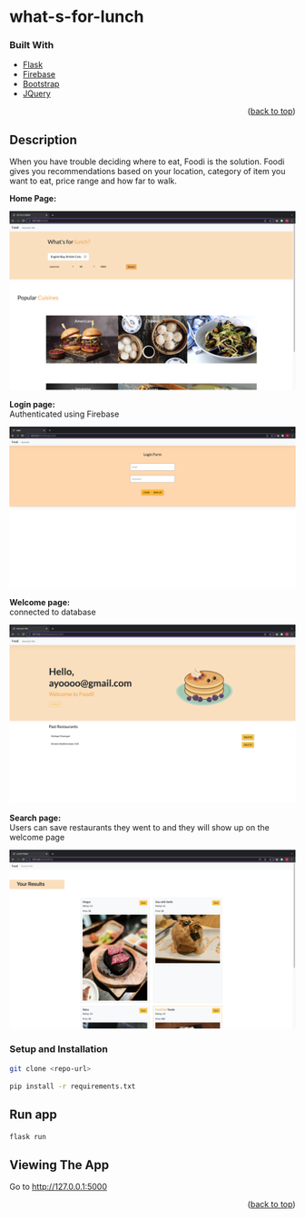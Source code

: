 # what-s-for-lunch
### Built With

* [Flask](https://flask.palletsprojects.com/en/2.0.x/)
* [Firebase](https://firebase.google.com/)
* [Bootstrap](https://getbootstrap.com)
* [JQuery](https://jquery.com)

<p align="right">(<a href="#top">back to top</a>)</p>

<!-- Description -->
## Description
When you have trouble deciding where to eat, Foodi is the solution.
Foodi gives you recommendations based on your location, category of item you want to eat, price range and how far to walk.

**Home Page:**

![alt text](https://github.com/stian34556/what-s-for-lunch/blob/main/main.png)


**Login page:** <br />
Authenticated using Firebase

![alt text](https://github.com/stian34556/what-s-for-lunch/blob/main/login.png)


**Welcome page:** <br />
connected to database

![alt text](https://github.com/stian34556/what-s-for-lunch/blob/main/welcome.png)


**Search page:** <br />
Users can save restaurants they went to and they will show up on the welcome page

![alt text](https://github.com/stian34556/what-s-for-lunch/blob/main/find.png)


<!-- Setup -->
### Setup and Installation

```bash
git clone <repo-url>
```
```bash
pip install -r requirements.txt
```
## Run app
```bash
flask run
```

## Viewing The App
Go to http://127.0.0.1:5000

<p align="right">(<a href="#top">back to top</a>)</p>
